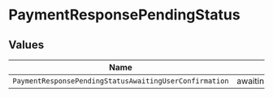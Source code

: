 # PaymentResponsePendingStatus


## Values

| Name                                                   | Value                                                  |
| ------------------------------------------------------ | ------------------------------------------------------ |
| `PaymentResponsePendingStatusAwaitingUserConfirmation` | awaiting_user_confirmation                             |